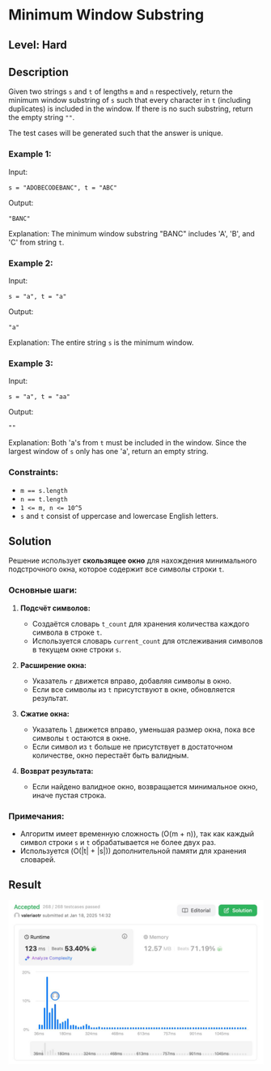 # Minimum Window Substring
## Level: Hard

## Description

Given two strings `s` and `t` of lengths `m` and `n` respectively, return the minimum window substring of `s` such that every character in `t` (including duplicates) is included in the window. If there is no such substring, return the empty string `""`.

The test cases will be generated such that the answer is unique.

### Example 1:

Input:
```
s = "ADOBECODEBANC", t = "ABC"
```
Output:
```
"BANC"
```
Explanation: The minimum window substring "BANC" includes 'A', 'B', and 'C' from string `t`.

### Example 2:

Input:
```
s = "a", t = "a"
```
Output:
```
"a"
```
Explanation: The entire string `s` is the minimum window.

### Example 3:

Input:
```
s = "a", t = "aa"
```
Output:
```
""
```
Explanation: Both 'a's from `t` must be included in the window. Since the largest window of `s` only has one 'a', return an empty string.

### Constraints:

- `m == s.length`
- `n == t.length`
- `1 <= m, n <= 10^5`
- `s` and `t` consist of uppercase and lowercase English letters.

## Solution

Решение использует **скользящее окно** для нахождения минимального подстрочного окна, которое содержит все символы строки `t`.

### Основные шаги:

1. **Подсчёт символов:**
   - Создаётся словарь `t_count` для хранения количества каждого символа в строке `t`.
   - Используется словарь `current_count` для отслеживания символов в текущем окне строки `s`.

2. **Расширение окна:**
   - Указатель `r` движется вправо, добавляя символы в окно.
   - Если все символы из `t` присутствуют в окне, обновляется результат.

3. **Сжатие окна:**
   - Указатель `l` движется вправо, уменьшая размер окна, пока все символы `t` остаются в окне.
   - Если символ из `t` больше не присутствует в достаточном количестве, окно перестаёт быть валидным.

4. **Возврат результата:**
   - Если найдено валидное окно, возвращается минимальное окно, иначе пустая строка.

### Примечания:
- Алгоритм имеет временную сложность \(O(m + n)\), так как каждый символ строки `s` и `t` обрабатывается не более двух раз.
- Используется \(O(|t| + |s|)\) дополнительной памяти для хранения словарей.

## Result
![Result](task-13-result.jpg)

